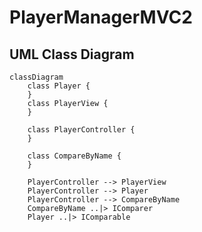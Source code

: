# PlayerManagerMVC2

## UML Class Diagram

```mermaid
classDiagram
    class Player { 
    }
    class PlayerView {
    }

    class PlayerController {
    }

    class CompareByName {
    }

    PlayerController --> PlayerView
    PlayerController --> Player
    PlayerController --> CompareByName
    CompareByName ..|> IComparer
    Player ..|> IComparable

```
